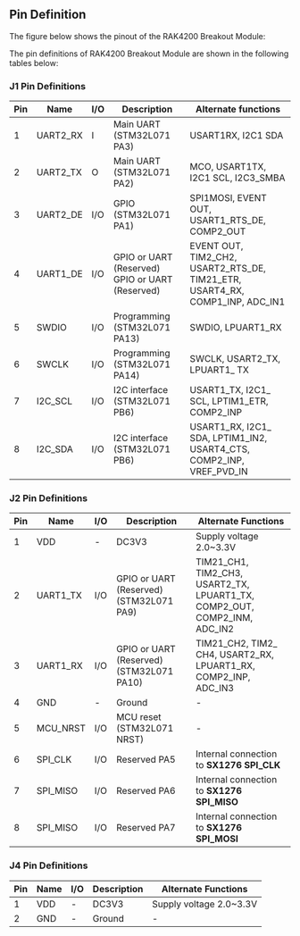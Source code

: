 ## Pin Definition

The figure below shows the pinout of the RAK4200 Breakout Module:

<rk-img
  src="/assets/images/datasheet/rak4200-breakout-module/rak4200-breakout-board-pinout.png"
  width="75%"
  figure-number="1"
  caption="RAK4200 Breakout Module Pinout"
/>

The pin definitions of RAK4200 Breakout Module are shown in the following tables below:

### J1 Pin Definitions

| Pin | Name | I/O | Description | Alternate functions | 
| ---- | ---- | ---- | ---- | ---- | 
| 1 | UART2_RX | I | Main UART (STM32L071 PA3) | USART1RX, I2C1 SDA | 
| 2 | UART2_TX | O | Main UART (STM32L071 PA2) | MCO, USART1TX, I2C1 SCL, I2C3_SMBA | 
| 3 | UART2_DE | I/O | GPIO (STM32L071 PA1) | SPI1MOSI, EVENT OUT, USART1_RTS_DE, COMP2_OUT | 
| 4 | UART1_DE | I/O | GPIO or UART (Reserved) GPIO or UART (Reserved) | EVENT OUT, TIM2_CH2, USART2_RTS_DE, TIM21_ETR, USART4_RX, COMP1_INP, ADC_IN1 | 
| 5 | SWDIO | I/O | Programming (STM32L071 PA13) | SWDIO, LPUART1_RX | 
| 6 | SWCLK | I/O | Programming (STM32L071 PA14) | SWCLK, USART2_TX, LPUART1_ TX | 
| 7 | I2C_SCL | I/O | I2C interface (STM32L071 PB6) | USART1_TX, I2C1_ SCL, LPTIM1_ETR, COMP2_INP | 
| 8 | I2C_SDA | I/O | I2C interface (STM32L071 PB6) | USART1_RX, I2C1_ SDA, LPTIM1_IN2, USART4_CTS, COMP2_INP, VREF_PVD_IN | 


### J2 Pin Definitions

| Pin | Name | I/O | Description | Alternate Functions | 
| ---- | ---- | ---- | ---- | ---- | 
| 1 | VDD | - | DC3V3 | Supply voltage 2.0~3.3V | 
| 2 | UART1_TX | I/O | GPIO or UART (Reserved) (STM32L071 PA9) | TIM21_CH1, TIM2_CH3, USART2_TX, LPUART1_TX, COMP2_OUT, COMP2_INM,  ADC_IN2 | 
| 3 | UART1_RX | I/O | GPIO or UART (Reserved) (STM32L071 PA10) | TIM21_CH2, TIM2_ CH4, USART2_RX, LPUART1_RX, COMP2_INP, ADC_IN3 | 
| 4 | GND | - | Ground | - | 
| 5 | MCU_NRST | I/O | MCU reset (STM32L071 NRST) | - | 
| 6 | SPI_CLK | I/O | Reserved PA5 | Internal connection to **SX1276 SPI_CLK** | 
| 7 | SPI_MISO | I/O | Reserved PA6 | Internal connection to **SX1276 SPI_MISO** | 
| 8 | SPI_MISO | I/O | Reserved PA7 | Internal connection to **SX1276 SPI_MOSI** | 


### J4 Pin Definitions

| Pin | Name | I/O | Description | Alternate Functions | 
| ---- | ---- | ---- | ---- | ---- | 
| 1 | VDD | - | DC3V3 | Supply voltage 2.0~3.3V | 
| 2 | GND | - | Ground | - | 